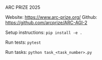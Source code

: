 ARC PRIZE 2025

Website: https://www.arc-prize.org/
Github: https://github.com/arcprize/ARC-AGI-2

Setup instructions:
`pip install -e .`

Run tests:
`pytest`

Run tasks:
`python task_<task_number>.py`
